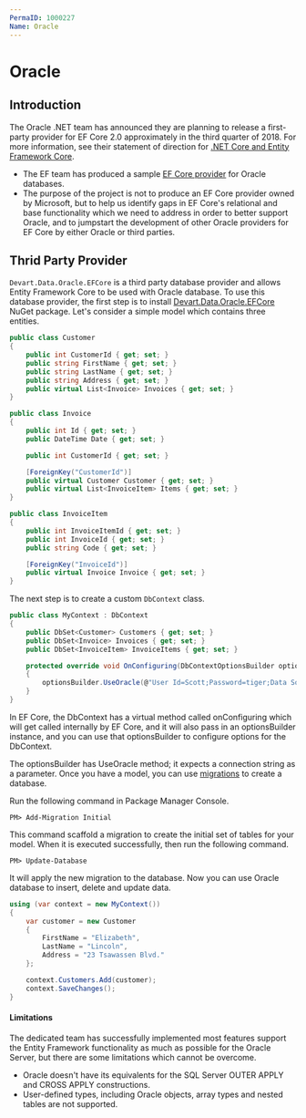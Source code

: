 ```yaml
---
PermaID: 1000227
Name: Oracle
---
```


# Oracle

## Introduction

The Oracle .NET team has announced they are planning to release a first-party provider for EF Core 2.0 approximately in the third quarter of 2018. For more information, see their statement of direction for [.NET Core and Entity Framework Core](http://www.oracle.com/technetwork/topics/dotnet/tech-info/odpnet-dotnet-ef-core-sod-4395108.pdf).

 - The EF team has produced a sample [EF Core provider](https://github.com/aspnet/EntityFrameworkCore/blob/dev/samples/OracleProvider/README.md) for Oracle databases. 
 - The purpose of the project is not to produce an EF Core provider owned by Microsoft, but to help us identify gaps in EF Core's relational and base functionality which we need to address in order to better support Oracle, and to jumpstart the development of other Oracle providers for EF Core by either Oracle or third parties.

## Thrid Party Provider

`Devart.Data.Oracle.EFCore` is a third party database provider and allows Entity Framework Core to be used with Oracle database. To use this database provider, the first step is to install [Devart.Data.Oracle.EFCore](https://www.nuget.org/packages/Devart.Data.Oracle.EFCore/) NuGet package. Let's consider a simple model which contains three entities.


```csharp
public class Customer
{
    public int CustomerId { get; set; }
    public string FirstName { get; set; }
    public string LastName { get; set; }
    public string Address { get; set; }
    public virtual List<Invoice> Invoices { get; set; }
}

public class Invoice
{
    public int Id { get; set; }
    public DateTime Date { get; set; }

    public int CustomerId { get; set; }

    [ForeignKey("CustomerId")]
    public virtual Customer Customer { get; set; }
    public virtual List<InvoiceItem> Items { get; set; }
}

public class InvoiceItem
{
    public int InvoiceItemId { get; set; }
    public int InvoiceId { get; set; }
    public string Code { get; set; }

    [ForeignKey("InvoiceId")]
    public virtual Invoice Invoice { get; set; }
}
```

The next step is to create a custom `DbContext` class.


```csharp
public class MyContext : DbContext
{
    public DbSet<Customer> Customers { get; set; }
    public DbSet<Invoice> Invoices { get; set; }
    public DbSet<InvoiceItem> InvoiceItems { get; set; }

    protected override void OnConfiguring(DbContextOptionsBuilder optionsBuilder)
    {
        optionsBuilder.UseOracle(@"User Id=Scott;Password=tiger;Data Source=Ora;");
    } 
}
```

In EF Core, the DbContext has a virtual method called onConfiguring which will get called internally by EF Core, and it will also pass in an optionsBuilder instance, and you can use that optionsBuilder to configure options for the DbContext. 

The optionsBuilder has UseOracle method; it expects a connection string as a parameter. Once you have a model, you can use [migrations](/migrations) to create a database.

Run the following command in Package Manager Console.

`PM> Add-Migration Initial` 

This command scaffold a migration to create the initial set of tables for your model. When it is executed successfully, then run the following command.

`PM> Update-Database`

It will apply the new migration to the database. Now you can use Oracle database to insert, delete and update data.


```csharp
using (var context = new MyContext())
{
    var customer = new Customer
    {
        FirstName = "Elizabeth",
        LastName = "Lincoln",
        Address = "23 Tsawassen Blvd."
    };

    context.Customers.Add(customer);
    context.SaveChanges();
}
```

#### Limitations

The dedicated team has successfully implemented most features support the Entity Framework functionality as much as possible for the Oracle Server, but there are some limitations which cannot be overcome.

 - Oracle doesn't have its equivalents for the SQL Server OUTER APPLY and CROSS APPLY constructions. 
 - User-defined types, including Oracle objects, array types and nested tables are not supported.
